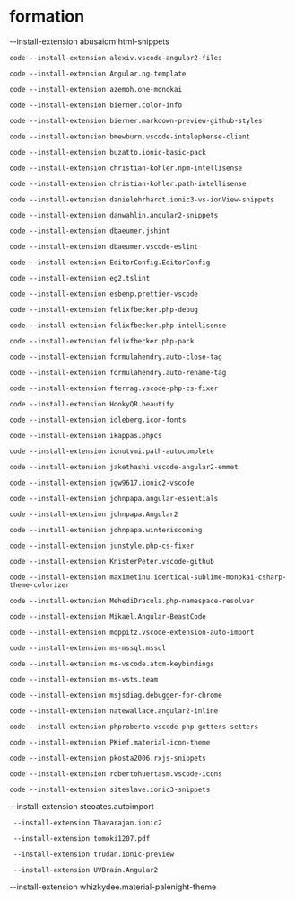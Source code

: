 # formation
--install-extension abusaidm.html-snippets 

    code --install-extension alexiv.vscode-angular2-files 

    code --install-extension Angular.ng-template 

    code --install-extension azemoh.one-monokai 

    code --install-extension bierner.color-info 

    code --install-extension bierner.markdown-preview-github-styles 

    code --install-extension bmewburn.vscode-intelephense-client 

    code --install-extension buzatto.ionic-basic-pack 

    code --install-extension christian-kohler.npm-intellisense 

    code --install-extension christian-kohler.path-intellisense

    code --install-extension danielehrhardt.ionic3-vs-ionView-snippets 

    code --install-extension danwahlin.angular2-snippets

    code --install-extension dbaeumer.jshint 

    code --install-extension dbaeumer.vscode-eslint 

    code --install-extension EditorConfig.EditorConfig
    
    code --install-extension eg2.tslint 

    code --install-extension esbenp.prettier-vscode 

    code --install-extension felixfbecker.php-debug

    code --install-extension felixfbecker.php-intellisense 

    code --install-extension felixfbecker.php-pack 

    code --install-extension formulahendry.auto-close-tag 

    code --install-extension formulahendry.auto-rename-tag 

    code --install-extension fterrag.vscode-php-cs-fixer

    code --install-extension HookyQR.beautify 

    code --install-extension idleberg.icon-fonts

    code --install-extension ikappas.phpcs

    code --install-extension ionutvmi.path-autocomplete 

    code --install-extension jakethashi.vscode-angular2-emmet 

    code --install-extension jgw9617.ionic2-vscode 

    code --install-extension johnpapa.angular-essentials 

    code --install-extension johnpapa.Angular2

    code --install-extension johnpapa.winteriscoming 

    code --install-extension junstyle.php-cs-fixer 

    code --install-extension KnisterPeter.vscode-github 

    code --install-extension maximetinu.identical-sublime-monokai-csharp-theme-colorizer 

    code --install-extension MehediDracula.php-namespace-resolver 

    code --install-extension Mikael.Angular-BeastCode 

    code --install-extension moppitz.vscode-extension-auto-import 

    code --install-extension ms-mssql.mssql 

    code --install-extension ms-vscode.atom-keybindings

    code --install-extension ms-vsts.team 

    code --install-extension msjsdiag.debugger-for-chrome 

    code --install-extension natewallace.angular2-inline 

    code --install-extension phproberto.vscode-php-getters-setters 

    code --install-extension PKief.material-icon-theme

    code --install-extension pkosta2006.rxjs-snippets 

    code --install-extension robertohuertasm.vscode-icons 

    code --install-extension siteslave.ionic3-snippets 

   --install-extension steoates.autoimport 

     --install-extension Thavarajan.ionic2 

     --install-extension tomoki1207.pdf 

     --install-extension trudan.ionic-preview 

     --install-extension UVBrain.Angular2

  --install-extension whizkydee.material-palenight-theme